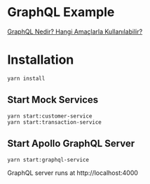 # GraphQL Example

[GraphQL Nedir? Hangi Amaçlarla Kullanılabilir?]()

# Installation
```
yarn install
```

## Start Mock Services

```
yarn start:customer-service
yarn start:transaction-service
```

## Start Apollo GraphQL Server

```
yarn start:graphql-service
```

GraphQL server runs at http://localhost:4000